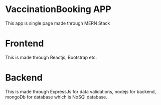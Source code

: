 # VaccinationBooking APP
This app is single page made through MERN Stack 
# Frontend
This is made through Reactjs, Bootstrap etc.
# Backend
This is made through ExpressJs for data validations, nodejs for backend, mongoDb for database which is NoSQl database.
